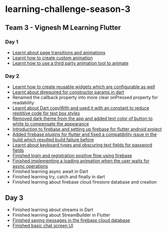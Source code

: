 # learning-challenge-season-3

## Team 3 - Vignesh M Learning Flutter

### Day 1

- [Learnt about page transitions and animations](https://github.com/shivenigma/flutter-firebase-chat/commit/9e3f362c959e062055ca45f06761d9f8f75d4bee)
- [Learnt how to create custom animation](https://github.com/shivenigma/flutter-firebase-chat/commit/154ef28c95edf2e5e18a0fc4fa7025e7a907352c)
- [Learnt how to use a third party animation tool to animate](https://github.com/shivenigma/flutter-firebase-chat/commit/ba42611323c4bdc88f49e79329c4f6dd850a6c3b)

### Day 2
- [Learnt how to create reusable widgets which are configurable as well](https://github.com/shivenigma/flutter-firebase-chat/commit/c0d55f762776a94fb0526897b4d6f808aba23665)
- [Learnt about @required for constructor params in dart](https://github.com/shivenigma/flutter-firebase-chat/commit/189eb6ec9c13ed0ab2d4d0e0e355acf8d2548031)
- Renamed the callback property into more clear onPressed property for readability
- [Learnt about Dart copyWith and used it with an constant to reduce repititive code for text box styles](https://github.com/shivenigma/flutter-firebase-chat/commit/602acf142843f8f91442dcd5077bbfb9e506e97c)
- [Removed dark theme from the app and added text color of button to white to compensate the appearance](https://github.com/shivenigma/flutter-firebase-chat/commit/f6848039f547cade7bdce9fac54bc9fecfb6c70d)
- [Introduction to firebase and setting up firebase for flutter android project](https://github.com/shivenigma/flutter-firebase-chat/commit/0cf8ec7add36dfe928369a152baec719878a2097)
- [Added firebase plugins for flutter and fixed a compatibility issue in the build which resulted build failure before](https://github.com/shivenigma/flutter-firebase-chat/commit/272aed7bfb783745e1ee0fdb16340564b2525feb)
- [Learnt about keyboard types and obscuring text fields for password fields](https://github.com/shivenigma/flutter-firebase-chat/commit/67fb48e6ae04b7b596a4ad24090b2c5e0bbe85cf)
- [Finished login and registration positive flow using firebase](https://github.com/shivenigma/flutter-firebase-chat/commit/92e7c3e2f1d23cf858a583ef61ce8a5153b37a3c)
- [Finished implementing a loading animation when the user waits for async operations](https://github.com/shivenigma/flutter-firebase-chat/commit/0675aad038c73b175ed4c27e620bcf243cafa07e)
- Finished learning async await in Dart
- Finished learning try, catch and finally in dart
- Finished learning about firebase cloud firestore database and creation

## Day 3
- Finished learning about streams in Dart
- Finished learning about StreamBuilder in Flutter
- [Finished saving messages in the firebase cloud database](https://github.com/shivenigma/flutter-firebase-chat/commit/1b0e341194672d4e302badb5885d7d9a4b6d1774)
- [Finished basic chat screen UI](https://github.com/shivenigma/flutter-firebase-chat/commit/4c10353edb618d1d9a87d905d3bd20a5af1e487a)
